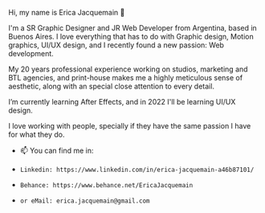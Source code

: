 Hi, my name is Erica Jacquemain 👋

I'm a SR Graphic Designer and JR Web Developer from Argentina, based in Buenos Aires. I love everything that has to do with Graphic design, Motion graphics, UI/UX design, and I recently found a new passion: Web development.

My 20 years professional experience working on studios, marketing and BTL agencies, and print-house makes me a highly meticulous sense of aesthetic, along with an special close attention to every detail. 

I’m currently learning After Effects, and in 2022 I'll be learning UI/UX design.

I love working with people, specially if they have the same passion I have for what they do. 

- 📫  You can find me in:
-     Linkedin: https://www.linkedin.com/in/erica-jacquemain-a46b87101/
-     Behance: https://www.behance.net/EricaJacquemain
-     or eMail: erica.jacquemain@gmail.com

<!---
ejacquemain/ejacquemain is a ✨ special ✨ repository because its `README.md` (this file) appears on your GitHub profile.
You can click the Preview link to take a look at your changes.
--->
